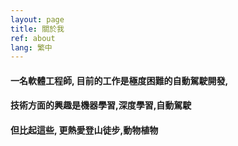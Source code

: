```yaml
---
layout: page
title: 關於我
ref: about
lang: 繁中
---
```

#### 一名軟體工程師, 目前的工作是極度困難的自動駕駛開發,
#### 技術方面的興趣是機器學習,深度學習,自動駕駛
#### 但比起這些, 更熱愛登山徒步,動物植物
